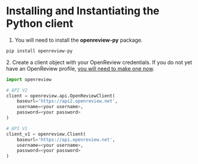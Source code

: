 # Installing and Instantiating the Python client

1. You will need to install the **openreview-py** package.&#x20;

```bash
pip install openreview-py
```

2\. Create a client object with your OpenReview credentials. If you do not yet have an OpenReview profile, [you will need to make one now](../creating-an-openreview-profile/signing-up-for-openreview.md).&#x20;

```python
import openreview

# API V2
client = openreview.api.OpenReviewClient(
    baseurl='https://api2.openreview.net',
    username=<your username>,
    password=<your password>
)

# API V1
client_v1 = openreview.Client(
    baseurl='https://api.openreview.net',
    username=<your username>,
    password=<your password>
)
```

